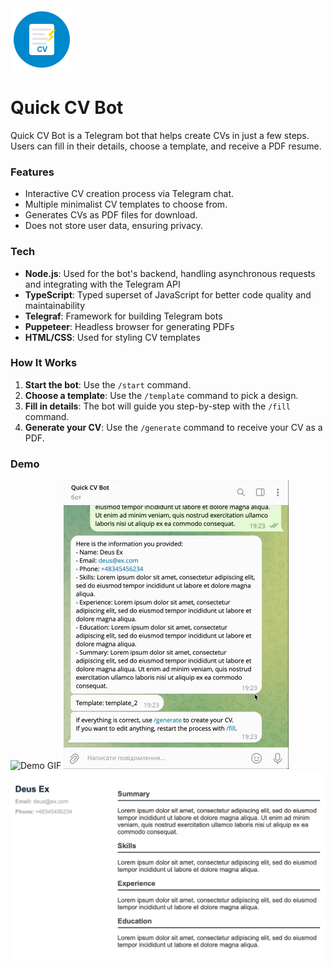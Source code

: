 <img src="assets/logo.png" alt="Logo" width="100" height="100">

# Quick CV Bot  

Quick CV Bot is a Telegram bot that helps create CVs in just a few steps. Users can fill in their details, choose a template, and receive a PDF resume.  

### Features  
- Interactive CV creation process via Telegram chat.  
- Multiple minimalist CV templates to choose from.  
- Generates CVs as PDF files for download.  
- Does not store user data, ensuring privacy.

### Tech 
- **Node.js**: Used for the bot's backend, handling asynchronous requests and integrating with the Telegram API
- **TypeScript**: Typed superset of JavaScript for better code quality and maintainability
- **Telegraf**: Framework for building Telegram bots
- **Puppeteer**: Headless browser for generating PDFs
- **HTML/CSS**: Used for styling CV templates

### How It Works  
1. **Start the bot**: Use the `/start` command.  
2. **Choose a template**: Use the `/template` command to pick a design.  
3. **Fill in details**: The bot will guide you step-by-step with the `/fill` command.  
4. **Generate your CV**: Use the `/generate` command to receive your CV as a PDF.  

### Demo 

<img src="assets/demo-1.gif" alt="Demo GIF" width="360">

<img src="assets/demo-2.gif" alt="Demo GIF" width="360">

<img src="assets/demo-3.png" alt="Demo PNG" width="860">
